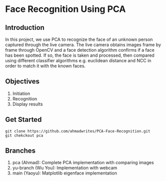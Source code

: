 ﻿# Face Recognition Using PCA
## Introduction
In this project, we use PCA to recognize the face of an unknown person captured 
through the live camera. The live camera obtains images frame by frame through OpenCV
and a face detection algorithm confirms if a face has been spotted. If so, the face
is taken and processed, then compared using different classifier algorithms e.g. 
euclidean distance and NCC in order to match it with the known faces. 

## Objectives
1. Initiation
2. Recognition
3. Display results

## Get Started
```
git clone https://github.com/ahmadwrites/PCA-Face-Recognition.git 
git chekckout pca
```

## Branches 
1. pca (Ahmad): Complete PCA implementation with comparing images
2. yu-branch (Wu You): Implementation with webcam
3. main (Yaoyu): Matplotlib eigenface implementation 
